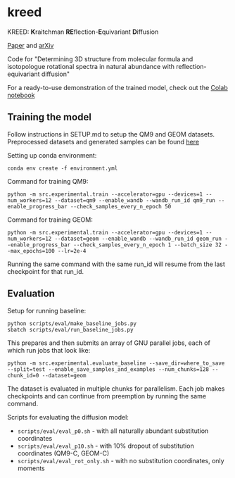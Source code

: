 # kreed

KREED: **K**raitchman **RE**flection-**E**quivariant **D**iffusion

[Paper](https://doi.org/10.1063/5.0196620) and [arXiv](https://arxiv.org/abs/2310.11609)

Code for "Determining 3D structure from molecular formula and isotopologue rotational spectra in natural abundance with reflection-equivariant diffusion"

For a ready-to-use demonstration of the trained model, check out the [Colab notebook](https://colab.research.google.com/drive/17OWnUfGW8zqTdurAPahCGok7sxWP3Rza?usp=sharing)

## Training the model
Follow instructions in SETUP.md to setup the QM9 and GEOM datasets.
Preprocessed datasets and generated samples can be found [here](https://drive.google.com/drive/folders/1eRA5-Z42gSkw5IJobADGPJT_2lPMogOf?usp=sharing)


Setting up conda environment:
```
conda env create -f environment.yml
```

Command for training QM9:
```
python -m src.experimental.train --accelerator=gpu --devices=1 --num_workers=12 --dataset=qm9 --enable_wandb --wandb_run_id qm9_run --enable_progress_bar --check_samples_every_n_epoch 50
```

Command for training GEOM:
```
python -m src.experimental.train --accelerator=gpu --devices=1 --num_workers=12 --dataset=geom --enable_wandb --wandb_run_id geom_run --enable_progress_bar --check_samples_every_n_epoch 1 --batch_size 32 --max_epochs=100 --lr=2e-4
```

Running the same command with the same run_id will resume from the last checkpoint for that run_id.

## Evaluation

Setup for running baseline:
```
python scripts/eval/make_baseline_jobs.py
sbatch scripts/eval/run_baseline_jobs.py
```
This prepares and then submits an array of GNU parallel jobs, each of which run jobs that look like:
```
python -m src.experimental.evaluate_baseline --save_dir=where_to_save --split=test --enable_save_samples_and_examples --num_chunks=128 --chunk_id=0 --dataset=geom
```
The dataset is evaluated in multiple chunks for parallelism. Each job makes checkpoints and can continue from preemption by running the same command.


Scripts for evaluating the diffusion model:
- `scripts/eval/eval_p0.sh` - with all naturally abundant substitution coordinates
- `scripts/eval/eval_p10.sh` - with 10% dropout of substitution coordinates (QM9-C, GEOM-C)
- `scripts/eval/eval_rot_only.sh` - with no substitution coordinates, only moments
